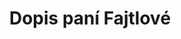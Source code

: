 ﻿---
title: "Dopis paní Fajtlové"
details: Korespondence z června 1989 s paní Drahomírou Fajtlovou, organizátorkou setkávání disidentů z Charty 77  s aktivisty  hnutí Solidarita z Polska v Krkonoších.
year: 1989
attachments: assets/uploads/1989-06-15-dopis-pani-fajtlove.pdf
tag: could-be-done
---